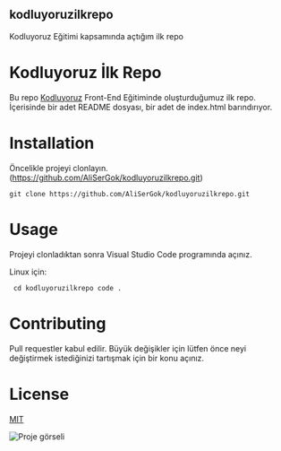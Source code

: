 ## kodluyoruzilkrepo
Kodluyoruz Eğitimi kapsamında açtığım ilk repo

# Kodluyoruz İlk Repo

Bu repo [Kodluyoruz](https://www.kodluyoruz.org/) Front-End Eğitiminde oluşturduğumuz ilk repo. İçerisinde bir adet README dosyası, bir adet de index.html barındırıyor.

# Installation

Öncelikle projeyi clonlayın. (https://github.com/AliSerGok/kodluyoruzilkrepo.git)

``` git clone https://github.com/AliSerGok/kodluyoruzilkrepo.git ```

# Usage

Projeyi clonladıktan sonra Visual Studio Code programında açınız.

Linux için:

``` cd kodluyoruzilkrepo code .```

# Contributing

Pull requestler kabul edilir. Büyük değişikler için lütfen önce neyi değiştirmek istediğinizi tartışmak için bir konu açınız.

# License

[MIT](https://choosealicense.com/licenses/mit/)

![Proje görseli](https://github.com/AliSerGok/kodluyoruzilkrepo/blob/main/projeresim.png)